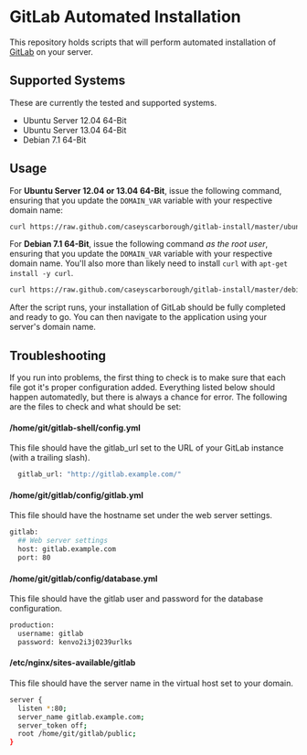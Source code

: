 # GitLab Automated Installation

This repository holds scripts that will perform automated installation of [GitLab](http://gitlab.org) on your server.

## Supported Systems

These are currently the tested and supported systems.

* Ubuntu Server 12.04 64-Bit
* Ubuntu Server 13.04 64-Bit
* Debian 7.1 64-Bit

## Usage

For __Ubuntu Server 12.04 or 13.04 64-Bit__, issue the following command, ensuring that you update the `DOMAIN_VAR` variable with your respective domain name:

```bash
curl https://raw.github.com/caseyscarborough/gitlab-install/master/ubuntu-server-v6.1.sh | sudo DOMAIN_VAR=gitlab.example.com bash
```

For __Debian 7.1 64-Bit__, issue the following command _as the root user_, ensuring that you update the `DOMAIN_VAR` variable with your respective domain name. You'll also more than likely need to install `curl` with `apt-get install -y curl`.

```bash
curl https://raw.github.com/caseyscarborough/gitlab-install/master/debian-7.1-v6.1.sh | DOMAIN_VAR=gitlab.example.com bash
```
 
After the script runs, your installation of GitLab should be fully completed and ready to go. You can then navigate to the application using your server's domain name.

## Troubleshooting

If you run into problems, the first thing to check is to make sure that each file got it's proper configuration added. Everything listed below should happen automatedly, but there is always a chance for error. The following are the files to check and what should be set:

#### /home/git/gitlab-shell/config.yml

This file should have the gitlab_url set to the URL of your GitLab instance (with a trailing slash).

```bash
  gitlab_url: "http://gitlab.example.com/"
```

#### /home/git/gitlab/config/gitlab.yml

This file should have the hostname set under the web server settings.

```bash
gitlab:
  ## Web server settings
  host: gitlab.example.com
  port: 80
```

#### /home/git/gitlab/config/database.yml

This file should have the gitlab user and password for the database configuration.

```bash
production:
  username: gitlab
  password: kenvo2i3j0239urlks
```

#### /etc/nginx/sites-available/gitlab

This file should have the server name in the virtual host set to your domain.

```bash
server {
  listen *:80;
  server_name gitlab.example.com;
  server_token off;
  root /home/git/gitlab/public;
}
```